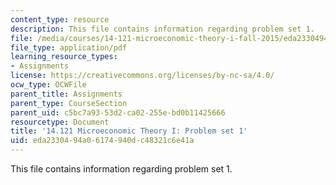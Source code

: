 ```yaml
---
content_type: resource
description: This file contains information regarding problem set 1.
file: /media/courses/14-121-microeconomic-theory-i-fall-2015/eda2330494a06174940dc48321c6e41a_MIT14_121F15_ps1f05.pdf
file_type: application/pdf
learning_resource_types:
- Assignments
license: https://creativecommons.org/licenses/by-nc-sa/4.0/
ocw_type: OCWFile
parent_title: Assignments
parent_type: CourseSection
parent_uid: c5bc7a93-53d2-ca02-255e-bd0b11425666
resourcetype: Document
title: '14.121 Microeconomic Theory I: Problem set 1'
uid: eda23304-94a0-6174-940d-c48321c6e41a
---
```

This file contains information regarding problem set 1.